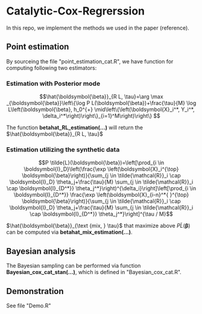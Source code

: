 # Catalytic-Cox-Regrerssion

In this repo, we implement the methods we used in the paper (reference). 

## Point estimation
By sourceing the file "point_estimation_cat.R", we have function for computing following two estimators:
### Estimation with Posterior mode
```math
\hat{\boldsymbol{\beta}}_{R L, \tau}=\arg \max _{\boldsymbol{\beta}}\left\{\log P L(\boldsymbol{\beta})+\frac{\tau}{M} \log L\left(\boldsymbol{\beta}, h_0^{+} \mid\left\{\left(\boldsymbol{X}_i^*, Y_i^*, \delta_i^*\right)\right\}_{i=1}^M\right)\right\}        
```
The function **betahat_RL_estimation(...)** will return the $\hat{\boldsymbol{\beta}}_{R L, \tau}$
### Estimation utilizing the synthetic data

```math
P \tilde{L}(\boldsymbol{\beta})=\left[\prod_{i \in \boldsymbol{I}_D}\left(\frac{\exp \left(\boldsymbol{X}_i^{\top} \boldsymbol{\beta}\right)}{\sum_{j \in \tilde{\mathcal{R}}_i \cap \boldsymbol{I}_D} \theta_j+\frac{\tau}{M} \sum_{j \in \tilde{\mathcal{R}}_i \cap \boldsymbol{I}_{D^*}} \theta_j^*}\right)^{\delta_i}\right]\left[\prod_{i \in \boldsymbol{I}_{D^*}} \frac{\exp \left(\boldsymbol{X}_{i-n}^*{ }^{\top} \boldsymbol{\beta}\right)}{\sum_{j \in \tilde{\mathcal{R}}_i \cap \boldsymbol{I}_D} \theta_j+\frac{\tau}{M} \sum_{j \in \tilde{\mathcal{R}}_i \cap \boldsymbol{I}_{D^*}} \theta_j^*}\right]^{\tau / M}
```
$\hat{\boldsymbol{\beta}}_{\text {mix, } \tau}$ that maximize above $P \tilde{L}(\boldsymbol{\beta})$ can be computed via **betahat_mix_estimation(...)**.

## Bayesian analysis
The Bayesian sampling can be performed via function **Bayesian_cox_cat_stan(...)**, which is defined in "Bayesian_cox_cat.R".

## Demonstration
See file "Demo.R"
